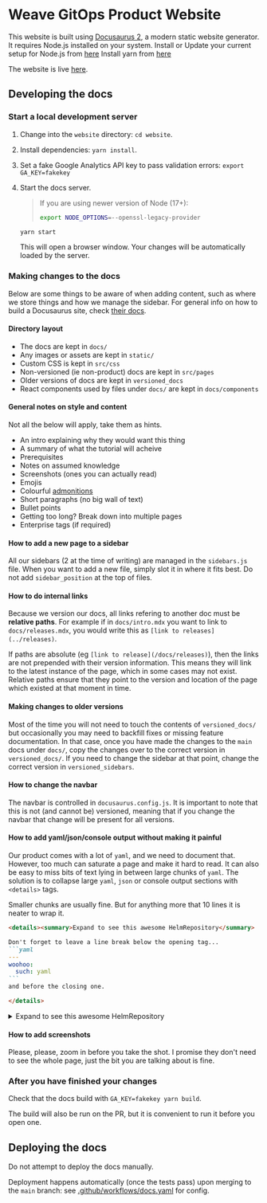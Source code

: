 # Weave GitOps Product Website

This website is built using [Docusaurus 2](https://docusaurus.io/), a modern static website generator.
It requires Node.js installed on your system. Install or Update your current setup for Node.js from [here](https://nodejs.org/en/download/)
Install yarn from [here](https://classic.yarnpkg.com/en/docs/install)

The website is live [here](https://docs.gitops.weave.works/).

## Developing the docs

### Start a local development server

1. Change into the `website` directory: `cd website`.

1. Install dependencies: `yarn install`.

1. Set a fake Google Analytics API key to pass validation errors: `export GA_KEY=fakekey`

1. Start the docs server.

    > If you are using newer version of Node (17+):
    > ```bash
    > export NODE_OPTIONS=--openssl-legacy-provider
    > ```

    ```bash
    yarn start
    ```

    This will open a browser window. Your changes will be automatically loaded by
    the server.

### Making changes to the docs

Below are some things to be aware of when adding content, such as where we store
things and how we manage the sidebar. For general info on how to build a
Docusaurus site, check [their docs](https://docusaurus.io/).

#### Directory layout

- The docs are kept in `docs/`
- Any images or assets are kept in `static/`
- Custom CSS is kept in `src/css`
- Non-versioned (ie non-product) docs are kept in `src/pages`
- Older versions of docs are kept in `versioned_docs`
- React components used by files under `docs/` are kept in `docs/components`

#### General notes on style and content

Not all the below will apply, take them as hints.

- An intro explaining why they would want this thing
- A summary of what the tutorial will acheive
- Prerequisites
- Notes on assumed knowledge
- Screenshots (ones you can actually read)
- Emojis
- Colourful [admonitions](https://docusaurus.io/docs/markdown-features/admonitions)
- Short paragraphs (no big wall of text)
- Bullet points
- Getting too long? Break down into multiple pages
- Enterprise tags (if required)

#### How to add a new page to a sidebar

All our sidebars (2 at the time of writing) are managed in the `sidebars.js`
file. When you want to add a new file, simply slot it in where it fits best.
Do not add `sidebar_position` at the top of files.

#### How to do internal links

Because we version our docs, all links refering to another doc must be
**relative paths**. For example if in `docs/intro.mdx` you want to link to
`docs/releases.mdx`, you would write this as `[link to releases](../releases)`.

If paths are absolute (eg `[link to release](/docs/releases)`), then the links
are not prepended with their version information. This means they will link to
the latest instance of the page, which in some cases may not exist.
Relative paths ensure that they point to the version and location of the page
which existed at that moment in time.

#### Making changes to older versions

Most of the time you will not need to touch the contents of `versioned_docs/`
but occasionally you may need to backfill fixes or missing feature
documentation.
In that case, once you have made the changes to the `main` docs under `docs/`,
copy the changes over to the correct version in `versioned_docs/`. If you need
to change the sidebar at that point, change the correct version in
`versioned_sidebars`.

#### How to change the navbar

The navbar is controlled in `docusaurus.config.js`. It is important to note that
this is not (and cannot be) versioned, meaning that if you change the navbar
that change will be present for all versions.

#### How to add yaml/json/console output without making it painful

Our product comes with a lot of `yaml`, and we need to document that. However,
too much can saturate a page and make it hard to read. It can also be easy to
miss bits of text lying in between large chunks of `yaml`. The solution is to
collapse large `yaml`, `json` or console output sections with `<details>` tags.

Smaller chunks are usually fine. But for anything more that 10 lines it is
neater to wrap it.

~~~markdown
<details><summary>Expand to see this awesome HelmRepository</summary>

Don't forget to leave a line break below the opening tag...
```yaml
---
woohoo:
  such: yaml
```
and before the closing one.

</details>
~~~

<details><summary>Expand to see this awesome HelmRepository</summary>

Don't forget to leave a line break below the opening tag...
```
---
woohoo:
  such: yaml
```
and before the closing one.

</details>

#### How to add screenshots

Please, please, zoom in before you take the shot. I promise they don't need to
see the whole page, just the bit you are talking about is fine.

### After you have finished your changes

Check that the docs build with `GA_KEY=fakekey yarn build`.

The build will also be run on the PR, but it is convenient to run it before you
open one.

## Deploying the docs

Do not attempt to deploy the docs manually.

Deployment happens automatically (once the tests pass) upon merging to the
`main` branch: see [.github/workflows/docs.yaml](.github/workflows/docs.yaml) for config.
